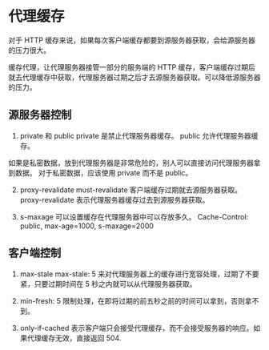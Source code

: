 # 代理缓存
对于 HTTP 缓存来说，如果每次客户端缓存都要到源服务器获取，会给源服务器的压力很大。

缓存代理，让代理服务器接管一部分的服务端的 HTTP 缓存，客户端缓存过期后就去代理缓存中获取，代理服务器过期之后才去源服务器获取。可以降低源服务器的压力。


## 源服务器控制

1. private 和 public
private 是禁止代理服务器缓存。
public 允许代理服务器缓存。

如果是私密数据，放到代理服务器是非常危险的，别人可以直接访问代理服务器拿到数据。
对于私密数据，应该使用 private 而不是 public。

2. proxy-revalidate
must-revalidate 客户端缓存过期就去源服务器获取。
proxy-revalidate 表示代理服务器缓存过去到源服务器获取。

3. s-maxage
可以设置缓存在代理服务器中可以存放多久。
Cache-Control: public, max-age=1000, s-maxage=2000


## 客户端控制

1. max-stale 
max-stale: 5 来对代理服务器上的缓存进行宽容处理，过期了不要紧，只要过期时间在 5 秒之内就可以从代理服务器获取。

2. min-fresh: 5 限制处理，在即将过期的前五秒之前的时间可以拿到，否则拿不到。


3. only-if-cached 表示客户端只会接受代理缓存，而不会接受服务器的响应。如果代理缓存无效，直接返回 504.
